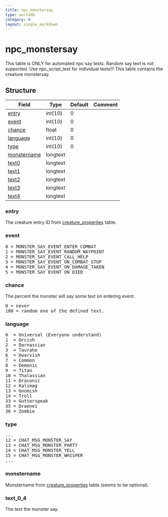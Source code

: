 ```yaml
---
title: npc_monstersay
type: worlddb
category: N
layout: single_markdown
---
```


# npc_monstersay
This table is ONLY for automated npc say texts. Random say text is not supported. Use npc_script_text for individual texts!!!
This table contains the creature monstersay. 

## Structure

Field                                                                                | Type     | Default | Comment
------------------------------------------------------------------------------------ | -------- | ------- | -------
[entry](#entry)             | int(10)  | 0       |        
[event](#event)             | int(10)  | 0       |        
[chance](#chance)           | float    | 0       |        
[language](#language)       | int(10)  | 0       |        
[type](#type)               | int(10)  | 0       |        
[monstername](#monstername) | longtext |         |        
[text0](##text_0_4)         | longtext |         |        
[text1](##text_0_4)         | longtext |         |        
[text2](##text_0_4)         | longtext |         |        
[text3](##text_0_4)         | longtext |         |        
[text4](##text_0_4)         | longtext |         |        

### entry

The creature entry ID from [creature_properties](/Wiki/database/world/creature_properties/ "Creature properties") table.

### event

<pre>
0 = MONSTER_SAY_EVENT_ENTER_COMBAT
1 = MONSTER_SAY_EVENT_RANDOM_WAYPOINT
2 = MONSTER_SAY_EVENT_CALL_HELP
3 = MONSTER_SAY_EVENT_ON_COMBAT_STOP
4 = MONSTER_SAY_EVENT_ON_DAMAGE_TAKEN
5 = MONSTER_SAY_EVENT_ON_DIED
</pre>

### chance

The percent the monster will say some text on entering event.

<pre>
0 = never
100 = random one of the defined text.
</pre>

### language

<pre>
0  = Universal (Everyone understand)
1  = Orcish
2  = Darnassian
3  = Taurahe
6  = Dwarvish
7  = Common
8  = Demonic
9  = Titan
10 = Thalassian
11 = Draconic
12 = Kalimag
13 = Gnomish
14 = Troll
33 = Gutterspeak
35 = Draenei
36 = Zombie
</pre>

### type

<pre>
...
12 = CHAT_MSG_MONSTER_SAY
13 = CHAT_MSG_MONSTER_PARTY
14 = CHAT_MSG_MONSTER_YELL
15 = CHAT_MSG_MONSTER_WHISPER
...
</pre>

### monstername

Monstername from [creature_properties](/Wiki/database/world/creature_properties/ "Creature properties") table (seems to be optional).

### text_0_4

The text the monster say.